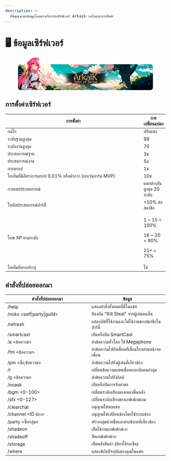 ```yaml
---
description: >-
  ที่นี่คุณจะพบข้อมูลโดยตรงเกี่ยวกับเซิร์ฟเวอร์ Arkaik กลไกและการตั้งค่า
---
```


# 🖥️ ข้อมูลเซิร์ฟเวอร์

<figure><img src=".gitbook/assets/image (144).png" alt=""><figcaption></figcaption></figure>

## **การตั้งค่าเซิร์ฟเวอร์**

<table><thead><tr><th width="458">การตั้งค่า</th><th>การเปลี่ยนแปลง</th></tr></thead><tbody><tr><td>กลไก</td><td>ปรับแต่ง</td></tr><tr><td>ระดับฐานสูงสุด</td><td>99</td></tr><tr><td>ระดับงานสูงสุด</td><td>70</td></tr><tr><td>ประสบการณ์ฐาน</td><td>3x</td></tr><tr><td>ประสบการณ์งาน</td><td>5x</td></tr><tr><td>การดรอป</td><td>1x</td></tr><tr><td>ไอเท็มที่มีอัตราการดรอป 0.01% หรือต่ำกว่า (ยกเว้นการ์ด MVP)</td><td>10x</td></tr><tr><td>การแชร์ประสบการณ์</td><td>แตกต่างกันสูงสุด 20 ระดับ</td></tr><tr><td>โบนัสประสบการณ์ปาร์ตี้</td><td>+10% ต่อสมาชิก</td></tr><tr><td>โทษ XP ตามระดับ</td><td><p>1 ~ 15 = 100%</p><p>16 ~ 20 = 90%</p><p>21+ = 75%</p></td></tr><tr><td>ไอเท็มที่ดรอประบุ</td><td>ใช่</td></tr></tbody></table>

## **คำสั่งที่ปล่อยออกมา**

<table><thead><tr><th width="250">คำสั่งที่ปล่อยออกมา</th><th>ข้อมูล</th></tr></thead><tbody><tr><td>/help</td><td>แสดงคำสั่งทั้งหมดที่มีในแชท</td></tr><tr><td>/noks &#x3C;self|party|guild></td><td>ป้องกัน "Kill Steal" จากผู้เล่นคนอื่น</td></tr><tr><td>/refresh</td><td>แสดงบัฟที่ใช้งานและไม่ใช้งานของสมาชิกในปาร์ตี้</td></tr><tr><td>/smartcast</td><td>เปิดหรือปิด SmartCast</td></tr><tr><td>/a &#x3C;ข้อความ></td><td>ส่งข้อความทั่วโลก ใช้ Megaphone</td></tr><tr><td>/fm &#x3C;ข้อความ></td><td>ส่งข้อความไปยังเพื่อนที่เชื่อมโยงผ่านหน้าจอเพื่อน</td></tr><tr><td>/pm &#x3C;ชื่อ;ข้อความ></td><td>ส่งข้อความไปยังผู้เล่นที่เกี่ยวข้อง</td></tr><tr><td>/r</td><td>เปลี่ยนข้อความแชทเพื่อตอบกลับคนล่าสุด</td></tr><tr><td>/g &#x3C;ข้อความ></td><td>ส่งข้อความไปยังกิลด์</td></tr><tr><td>/noask</td><td>เปิดหรือปิดการรับคำขอ</td></tr><tr><td>/bgm &#x3C;0-100></td><td>เปลี่ยนระดับเสียงของเพลงพื้นหลัง</td></tr><tr><td>/sfx &#x3C;0-127></td><td>เปลี่ยนระดับเสียงของเอฟเฟกต์เกม</td></tr><tr><td>/clearchat</td><td>อนุญาตให้ลบแชท</td></tr><tr><td>/channel &#x3C;ID ช่อง></td><td>อนุญาตให้เปลี่ยนช่องโดยใช้ระบบช่อง</td></tr><tr><td>/party &#x3C;ชื่อกลุ่ม></td><td>สร้างกลุ่มด้วยชื่อและคำอธิบายที่เกี่ยวข้อง</td></tr><tr><td>/shadeon</td><td>เปิดใช้งานเอฟเฟกต์เงา</td></tr><tr><td>/shadeoff</td><td>ปิดเอฟเฟกต์เงา</td></tr><tr><td>/storage</td><td>เปิดคลังสินค้า (ต้องใช้รถเข็น)</td></tr><tr><td>/where</td><td>แสดงพิกัดปัจจุบันของคุณในแชท</td></tr></tbody></table>